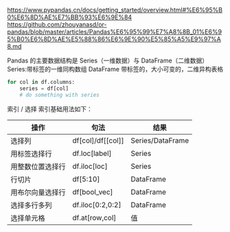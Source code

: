 https://www.pypandas.cn/docs/getting_started/overview.html#%E6%95%B0%E6%8D%AE%E7%BB%93%E6%9E%84
https://github.com/zhouyanasd/or-pandas/blob/master/articles/Pandas%E6%95%99%E7%A8%8B_01%E6%95%B0%E6%8D%AE%E5%88%86%E6%9E%90%E5%85%A5%E9%97%A8.md

Pandas 的主要数据结构是 Series（一维数据）与 DataFrame（二维数据）
Series:带标签的一维同构数组
DataFrame 带标签的，大小可变的，二维异构表格

```py
for col in df.columns:
    series = df[col]
    # do something with series
```

索引 / 选择
索引基础用法如下：

| 操作             | 句法              | 结果             |
| ---------------- | ----------------- | ---------------- |
| 选择列           | df[col]/df[[col]] | Series/DataFrame |
| 用标签选择行     | df.loc[label]     | Series           |
| 用整数位置选择行 | df.iloc[loc]      | Series           |
| 行切片           | df[5:10]          | DataFrame        |
| 用布尔向量选择行 | df[bool_vec]      | DataFrame        |
| 选择多行多列     | df.iloc[0:2,0:2]  | DataFrame        |
| 选择单元格       | df.at[row,col]    | 值               |
